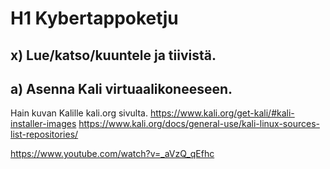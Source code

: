 # H1 Kybertappoketju
## x) Lue/katso/kuuntele ja tiivistä.

## a) Asenna Kali virtuaalikoneeseen.
Hain kuvan Kalille kali.org sivulta. https://www.kali.org/get-kali/#kali-installer-images
https://www.kali.org/docs/general-use/kali-linux-sources-list-repositories/






https://www.youtube.com/watch?v=_aVzQ_qEfhc
